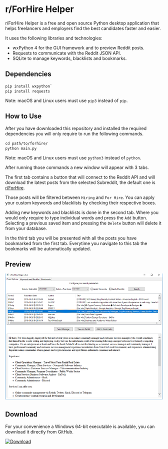 # r/ForHire Helper

r/ForHire Helper is a free and open source Python desktop application that helps freelancers and employers find the best candidates faster and easier.


It uses the following libraries and technologies:

* wxPython 4 for the GUI framework and to preview Reddit posts.
* Requests to communicate with the Reddit JSON API.
* SQLite to manage keywords, blacklists and bookmarks.

## Dependencies

```
pip install wxpython`
pip install requests
```

Note: macOS and Linux users must use `pip3` instead of `pip`.

## How to Use

After you have downloaded this repository and installed the required dependencies you will only require to run the following commands.

```
cd path/to/forhire/
python main.py
```

Note: macOS and Linux users must use `python3` instead of `python`.

After running those commands a new window will appear with 3 tabs.

The first tab contains a button that will connect to the Reddit API and will download the latest posts from the selected Subreddit, the default one is [r/ForHire](https://www.reddit.com/r/forhire).

Those posts will be filtered between `Hiring` and `For Hire`. You can apply your custom keywords and blacklists by checking their respective boxes.

Adding new keywords and blacklists is done in the second tab. Where you would only require to type individual words and press the `Add` button. Selecting a previous saved item and pressing the `Delete` button will delete it from your database.

In the third tab you will be presented with all the posts you have bookmarked from the first tab. Everytime you navigate to this tab the bookmarks will be automatically updated.

## Preview

![Main View](screenshots/1.png)

## Download

For your convenience a Windows 64-bit executable is available, you can download it directly from GitHub.

[![Download](https://i.imgur.com/QEtsNHg.png)](https://github.com/PhantomInsights/forhirehelper/releases/download/v0.2/forhire.exe)